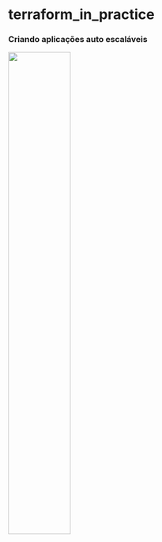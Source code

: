 # terraform_in_practice


### Criando aplicações auto escaláveis 

<img src="https://test-highlander-s3.s3-sa-east-1.amazonaws.com/autoscaling.png" width="50%" valign="top" />

